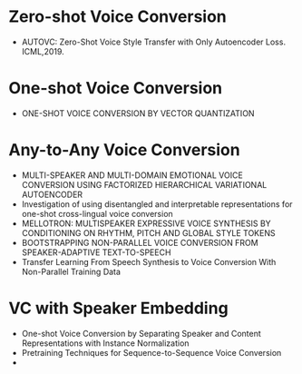 

# Zero-shot Voice Conversion
- AUTOVC: Zero-Shot Voice Style Transfer with Only Autoencoder Loss. ICML,2019.

# One-shot Voice Conversion
- ONE-SHOT VOICE CONVERSION BY VECTOR QUANTIZATION


# Any-to-Any Voice Conversion
- MULTI-SPEAKER AND MULTI-DOMAIN EMOTIONAL VOICE CONVERSION USING FACTORIZED HIERARCHICAL VARIATIONAL AUTOENCODER
- Investigation of using disentangled and interpretable representations for one-shot cross-lingual voice conversion
- MELLOTRON: MULTISPEAKER EXPRESSIVE VOICE SYNTHESIS BY CONDITIONING ON RHYTHM, PITCH AND GLOBAL STYLE TOKENS
- BOOTSTRAPPING NON-PARALLEL VOICE CONVERSION FROM SPEAKER-ADAPTIVE TEXT-TO-SPEECH
- Transfer Learning From Speech Synthesis to Voice Conversion With Non-Parallel Training Data

# VC with Speaker Embedding
- One-shot Voice Conversion by Separating Speaker and Content Representations with Instance Normalization
- Pretraining Techniques for Sequence-to-Sequence Voice Conversion
- 
